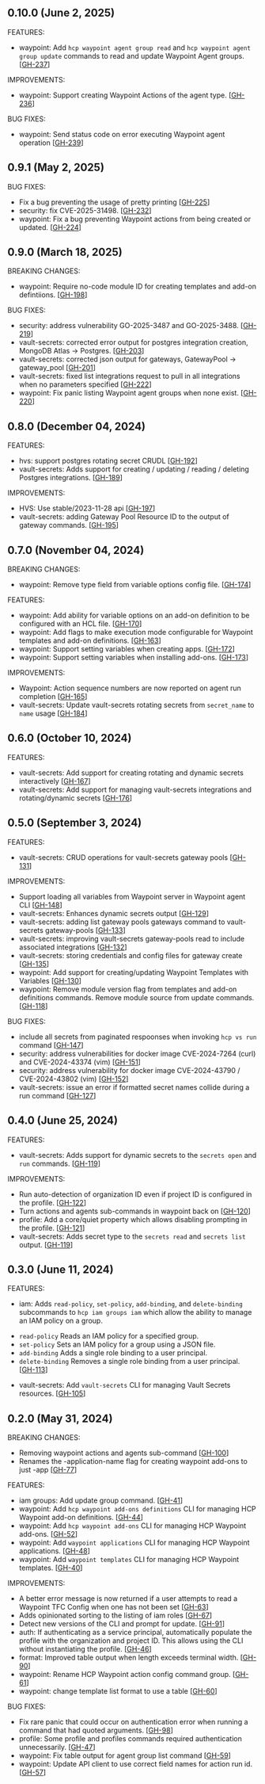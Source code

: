 ## 0.10.0 (June 2, 2025)

FEATURES:

* waypoint: Add `hcp waypoint agent group read` and `hcp waypoint agent group update` commands to read and update Waypoint Agent groups. [[GH-237](https://github.com/hashicorp/hcp/issues/237)]

IMPROVEMENTS:

* waypoint: Support creating Waypoint Actions of the agent type. [[GH-236](https://github.com/hashicorp/hcp/issues/236)]

BUG FIXES:

* waypoint: Send status code on error executing Waypoint agent operation [[GH-239](https://github.com/hashicorp/hcp/issues/239)]

## 0.9.1 (May 2, 2025)

BUG FIXES:

* Fix a bug preventing the usage of pretty printing [[GH-225](https://github.com/hashicorp/hcp/issues/225)]
* security: fix CVE-2025-31498. [[GH-232](https://github.com/hashicorp/hcp/issues/232)]
* waypoint: Fix a bug preventing Waypoint actions from being created or updated. [[GH-224](https://github.com/hashicorp/hcp/issues/224)]

## 0.9.0 (March 18, 2025)

BREAKING CHANGES:

* waypoint: Require no-code module ID for creating templates and add-on defintiions. [[GH-198](https://github.com/hashicorp/hcp/issues/198)]

BUG FIXES:

* security: address vulnerability GO-2025-3487 and GO-2025-3488. [[GH-219](https://github.com/hashicorp/hcp/issues/219)]
* vault-secrets: corrected error output for postgres integration creation, MongoDB Atlas -> Postgres. [[GH-203](https://github.com/hashicorp/hcp/issues/203)]
* vault-secrets: corrected json output for gateways, GatewayPool -> gateway_pool [[GH-201](https://github.com/hashicorp/hcp/issues/201)]
* vault-secrets: fixed list integrations request to pull in all integrations when no parameters specified [[GH-222](https://github.com/hashicorp/hcp/issues/222)]
* waypoint: Fix panic listing Waypoint agent groups when none exist. [[GH-220](https://github.com/hashicorp/hcp/issues/220)]

## 0.8.0 (December 04, 2024)

FEATURES:

* hvs: support postgres rotating secret CRUDL [[GH-192](https://github.com/hashicorp/hcp/issues/192)]
* vault-secrets: Adds support for creating / updating / reading / deleting Postgres integrations. [[GH-189](https://github.com/hashicorp/hcp/issues/189)]

IMPROVEMENTS:

* HVS: Use stable/2023-11-28 api [[GH-197](https://github.com/hashicorp/hcp/issues/197)]
* vault-secrets: adding Gateway Pool Resource ID to the output of gateway commands. [[GH-195](https://github.com/hashicorp/hcp/issues/195)]

## 0.7.0 (November 04, 2024)

BREAKING CHANGES:

* waypoint: Remove type field from variable options config file. [[GH-174](https://github.com/hashicorp/hcp/issues/174)]

FEATURES:

* waypoint: Add ability for variable options on an add-on definition to be configured with an HCL file. [[GH-170](https://github.com/hashicorp/hcp/issues/170)]
* waypoint: Add flags to make execution mode configurable for Waypoint templates and add-on definitions. [[GH-163](https://github.com/hashicorp/hcp/issues/163)]
* waypoint: Support setting variables when creating apps. [[GH-172](https://github.com/hashicorp/hcp/issues/172)]
* waypoint: Support setting variables when installing add-ons. [[GH-173](https://github.com/hashicorp/hcp/issues/173)]

IMPROVEMENTS:

* Waypoint: Action sequence numbers are now reported on agent run completion [[GH-165](https://github.com/hashicorp/hcp/issues/165)]
* vault-secrets: Update vault-secrets rotating secrets from `secret_name` to `name` usage [[GH-184](https://github.com/hashicorp/hcp/issues/184)]

## 0.6.0 (October 10, 2024)

FEATURES:

* vault-secrets: Add support for creating rotating and dynamic secrets interactively [[GH-167](https://github.com/hashicorp/hcp/issues/167)]
* vault-secrets: Add support for managing vault-secrets integrations and rotating/dynamic secrets [[GH-176](https://github.com/hashicorp/hcp/issues/176)]

## 0.5.0 (September 3, 2024)

FEATURES:

* vault-secrets: CRUD operations for vault-secrets gateway pools [[GH-131](https://github.com/hashicorp/hcp/issues/131)]

IMPROVEMENTS:

* Support loading all variables from Waypoint server in Waypoint agent CLI [[GH-148](https://github.com/hashicorp/hcp/issues/148)]
* vault-secrets: Enhances dynamic secrets output [[GH-129](https://github.com/hashicorp/hcp/issues/129)]
* vault-secrets: adding list gateway pools gateways command to vault-secrets gateway-pools [[GH-133](https://github.com/hashicorp/hcp/issues/133)]
* vault-secrets: improving vault-secrets gateway-pools read to include associated integrations [[GH-132](https://github.com/hashicorp/hcp/issues/132)]
* vault-secrets: storing credentials and config files for gateway create [[GH-135](https://github.com/hashicorp/hcp/issues/135)]
* waypoint: Add support for creating/updating Waypoint Templates with Variables [[GH-130](https://github.com/hashicorp/hcp/issues/130)]
* waypoint: Remove module version flag from templates and add-on definitions commands. Remove module source from update commands. [[GH-118](https://github.com/hashicorp/hcp/issues/118)]

BUG FIXES:

* include all secrets from paginated respoonses when invoking `hcp vs run` command [[GH-147](https://github.com/hashicorp/hcp/issues/147)]
* security: address vulnerabilities for docker image CVE-2024-7264 (curl) and CVE-2024-43374 (vim) [[GH-151](https://github.com/hashicorp/hcp/issues/151)]
* security: address vulnerability for docker image CVE-2024-43790 / CVE-2024-43802 (vim) [[GH-152](https://github.com/hashicorp/hcp/issues/152)]
* vault-secrets: issue an error if formatted secret names collide during a run command [[GH-127](https://github.com/hashicorp/hcp/issues/127)]

## 0.4.0 (June 25, 2024)

FEATURES:

* vault-secrets: Adds support for dynamic secrets to the `secrets open` and `run` commands. [[GH-119](https://github.com/hashicorp/hcp/issues/119)]

IMPROVEMENTS:

* Run auto-detection of organization ID even if project ID is configured in the profile. [[GH-122](https://github.com/hashicorp/hcp/issues/122)]
* Turn actions and agents sub-commands in waypoint back on [[GH-120](https://github.com/hashicorp/hcp/issues/120)]
* profile: Add a core/quiet property which allows disabling prompting in the profile. [[GH-121](https://github.com/hashicorp/hcp/issues/121)]
* vault-secrets: Adds secret type to the `secrets read` and `secrets list` output. [[GH-119](https://github.com/hashicorp/hcp/issues/119)]

## 0.3.0 (June 11, 2024)

FEATURES:

* iam: Adds `read-policy`, `set-policy`, `add-binding`, and `delete-binding` subcommands to `hcp iam groups iam` which allow the ability to manage an IAM policy on a group.
- `read-policy` Reads an IAM policy for a specified group.
- `set-policy` Sets an IAM policy for a group using a JSON file.
- `add-binding` Adds a single role binding to a user principal.
- `delete-binding` Removes a single role binding from a user principal. [[GH-113](https://github.com/hashicorp/hcp/issues/113)]
* vault-secrets: Add `vault-secrets` CLI for managing Vault Secrets resources. [[GH-105](https://github.com/hashicorp/hcp/issues/105)]

## 0.2.0 (May 31, 2024)

BREAKING CHANGES:

* Removing waypoint actions and agents sub-command [[GH-100](https://github.com/hashicorp/hcp/issues/100)]
* Renames the -application-name flag for creating waypoint add-ons to just -app [[GH-77](https://github.com/hashicorp/hcp/issues/77)]

FEATURES:

* iam groups: Add update group command. [[GH-41](https://github.com/hashicorp/hcp/issues/41)]
* waypoint: Add `hcp waypoint add-ons definitions` CLI for managing HCP Waypoint add-on definitions. [[GH-44](https://github.com/hashicorp/hcp/issues/44)]
* waypoint: Add `hcp waypoint add-ons` CLI for managing HCP Waypoint add-ons. [[GH-52](https://github.com/hashicorp/hcp/issues/52)]
* waypoint: Add `waypoint applications` CLI for managing HCP Waypoint applications. [[GH-48](https://github.com/hashicorp/hcp/issues/48)]
* waypoint: Add `waypoint templates` CLI for managing HCP Waypoint templates. [[GH-40](https://github.com/hashicorp/hcp/issues/40)]

IMPROVEMENTS:

* A better error message is now returned if a user attempts to read a Waypoint TFC Config when one has not been set [[GH-63](https://github.com/hashicorp/hcp/issues/63)]
* Adds opinionated sorting to the listing of iam roles [[GH-67](https://github.com/hashicorp/hcp/issues/67)]
* Detect new versions of the CLI and prompt for update. [[GH-91](https://github.com/hashicorp/hcp/issues/91)]
* auth: If authenticating as a service principal, automatically populate the profile with the organization and project ID. This allows using the CLI without instantiating the profile. [[GH-46](https://github.com/hashicorp/hcp/issues/46)]
* format: Improved table output when length exceeds terminal width. [[GH-90](https://github.com/hashicorp/hcp/issues/90)]
* waypoint: Rename HCP Waypoint action config command group. [[GH-61](https://github.com/hashicorp/hcp/issues/61)]
* waypoint: change template list format to use a table [[GH-60](https://github.com/hashicorp/hcp/issues/60)]

BUG FIXES:

* Fix rare panic that could occur on authentication error when running a command that had quoted arguments. [[GH-98](https://github.com/hashicorp/hcp/issues/98)]
* profile: Some profile and profiles commands required authentication unnecessarily. [[GH-47](https://github.com/hashicorp/hcp/issues/47)]
* waypoint: Fix table output for agent group list command [[GH-59](https://github.com/hashicorp/hcp/issues/59)]
* waypoint: Update API client to use correct field names for action run id. [[GH-57](https://github.com/hashicorp/hcp/issues/57)]
